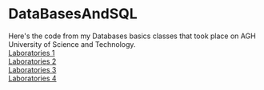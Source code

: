 # DataBasesAndSQL
Here's the code from my Databases basics classes that took place on AGH University of Science and Technology.  
<a href="https://github.com/LucasJezap/DataBasesAndSQL/tree/master/lab1"> Laboratories 1  
<a href="https://github.com/LucasJezap/DataBasesAndSQL/tree/master/lab2"> Laboratories 2  
<a href="https://github.com/LucasJezap/DataBasesAndSQL/tree/master/lab3"> Laboratories 3  
<a href="https://github.com/LucasJezap/DataBasesAndSQL/tree/master/lab4"> Laboratories 4  
